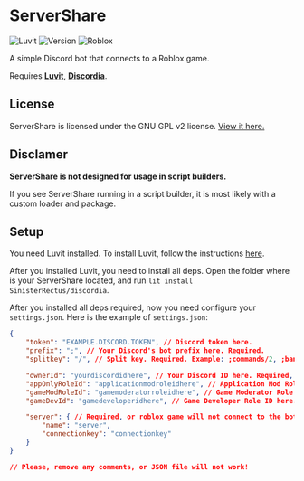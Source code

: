 # ServerShare
![Luvit](https://img.shields.io/badge/Luvit-v2.0-blue.svg?logo=lua&link=https%3A%2F%2Fluvit.io%2F)
![Version](https://img.shields.io/badge/Version-v1.2%20DeveloperBuild-darkblue.svg)
![Roblox](https://img.shields.io/badge/Made%20For-Roblox-red.svg?logo=roblox&link=https%3A%2F%2Froblox.com%2F)

A simple Discord bot that connects to a Roblox game.

Requires [**Luvit**](https://luvit.io/), [**Discordia**](https://github.com/SinisterRectus/Discordia).

## License

ServerShare is licensed under the GNU GPL v2 license. [View it here.](https://github.com/Dev0xz02/ServerShare/blob/dev/LICENSE)

## Disclamer

**ServerShare is not designed for usage in script builders.**

If you see ServerShare running in a script builder, it is most likely with a custom loader and package.

## Setup

You need Luvit installed. To install Luvit, follow the instructions [here](https://luvit.io/install.html).

After you installed Luvit, you need to install all deps. Open the folder where is your ServerShare located, and run `lit install SinisterRectus/discordia`.

After you installed all deps required, now you need configure your `settings.json`. Here is the example of `settings.json`:

```json
{
    "token": "EXAMPLE.DISCORD.TOKEN", // Discord token here.
    "prefix": ";", // Your Discord's bot prefix here. Required.
    "splitkey": "/", // Split key. Required. Example: ;commands/2, ;ban/Player/Reason, ;kick/Player/Reason.

    "ownerId": "yourdiscordidhere", // Your Discord ID here. Required, or most commands wont execute.
    "appOnlyRoleId": "applicationmodroleidhere", // Application Mod Role ID here. Required, or you cant add/remove mods.
    "gameModRoleId": "gamemoderatorroleidhere", // Game Moderator Role ID here. Required, or you can't ban, kick etc.
    "gameDevId": "gamedeveloperidhere", // Game Developer Role ID here. Not required.

    "server": { // Required, or roblox game will not connect to the bot.
        "name": "server",
        "connectionkey": "connectionkey"
    }
}

// Please, remove any comments, or JSON file will not work!
```